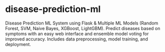# disease-prediction-ml
Disease Prediction ML System using Flask &amp; Multiple ML Models (Random Forest, SVM, Naive Bayes, XGBoost, LightGBM). Predict diseases based on symptoms with an easy web interface and ensemble model voting for improved accuracy. Includes data preprocessing, model training, and deployment.
